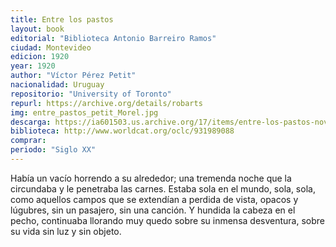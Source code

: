 ```yaml
---
title: Entre los pastos
layout: book
editorial: "Biblioteca Antonio Barreiro Ramos"
ciudad: Montevideo
edicion: 1920
year: 1920
author: "Víctor Pérez Petit"
nacionalidad: Uruguay
repositorio: "University of Toronto"
repurl: https://archive.org/details/robarts
img: entre_pastos_petit_Morel.jpg
descarga: https://ia601503.us.archive.org/17/items/entre-los-pastos-novela/Entre%20los%20pastos%2C%20novela.pdf
biblioteca: http://www.worldcat.org/oclc/931989088
comprar: 
periodo: "Siglo XX"
---
```

 
Había un vacío horrendo a su alrededor; una tremenda noche que la circundaba y le penetraba las carnes. Estaba sola en el mundo, sola, sola, como aquellos campos que se extendían a perdida de vista, opacos y lúgubres, sin un pasajero, sin una canción. Y hundida la cabeza en el pecho, continuaba llorando muy quedo sobre su inmensa desventura, sobre su vida sin luz y sin objeto.
